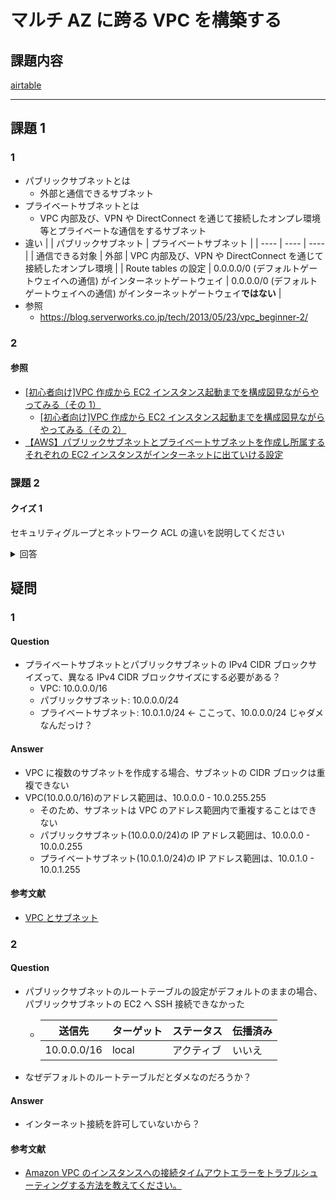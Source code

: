 # マルチ AZ に跨る VPC を構築する

## 課題内容

[airtable](https://airtable.com/appWjizyFJue33ycs/tblTnXBXFOYJ0J7lZ/viwyi8muFtWUlhNKG/reccTxD5GVryXD7yN?blocks=hide)

---

## 課題 1

### 1

- パブリックサブネットとは
  - 外部と通信できるサブネット
- プライベートサブネットとは
  - VPC 内部及び、VPN や DirectConnect を通じて接続したオンプレ環境等とプライベートな通信をするサブネット
- 違い
  | | パブリックサブネット | プライベートサブネット |
  | ---- | ---- | ---- |
  | 通信できる対象 | 外部 | VPC 内部及び、VPN や DirectConnect を通じて接続したオンプレ環境 |
  | Route tables の設定 | 0.0.0.0/0 (デフォルトゲートウェイへの通信) がインターネットゲートウェイ | 0.0.0.0/0 (デフォルトゲートウェイへの通信) がインターネットゲートウェイ**ではない** |
- 参照
  - https://blog.serverworks.co.jp/tech/2013/05/23/vpc_beginner-2/

### 2

#### 参照

- [[初心者向け]VPC 作成から EC2 インスタンス起動までを構成図見ながらやってみる（その 1）](https://dev.classmethod.jp/articles/creation_vpc_ec2_for_beginner_1/)
  - [[初心者向け]VPC 作成から EC2 インスタンス起動までを構成図見ながらやってみる（その 2）](https://dev.classmethod.jp/articles/creation_vpc_ec2_for_beginner_2/)
- [【AWS】パブリックサブネットとプライベートサブネットを作成し所属するそれぞれの EC2 インスタンスがインターネットに出ていける設定](https://go-journey.club/archives/8135)

### 課題 2

#### クイズ 1

セキュリティグループとネットワーク ACL の違いを説明してください

<details><summary>回答</summary><div>

セキュリティグループは、インスタンスレベルで動作する。そしてステートフル。
ネットワーク ACL は、サブネットレベルで動作する。そしてステートレス。

- 参考記事
  - https://docs.aws.amazon.com/ja_jp/vpc/latest/userguide/VPC_Security.html

## </div></details>

## 疑問

### 1

#### Question

- プライベートサブネットとパブリックサブネットの IPv4 CIDR ブロックサイズって、異なる IPv4 CIDR ブロックサイズにする必要がある？
  - VPC: 10.0.0.0/16
  - パブリックサブネット: 10.0.0.0/24
  - プライベートサブネット: 10.0.1.0/24 <- ここって、10.0.0.0/24 じゃダメなんだっけ？

#### Answer

- VPC に複数のサブネットを作成する場合、サブネットの CIDR ブロックは重複できない
- VPC(10.0.0.0/16)のアドレス範囲は、10.0.0.0 - 10.0.255.255
  - そのため、サブネットは VPC のアドレス範囲内で重複することはできない
  - パブリックサブネット(10.0.0.0/24)の IP アドレス範囲は、10.0.0.0 - 10.0.0.255
  - プライベートサブネット(10.0.1.0/24)の IP アドレス範囲は、10.0.1.0 - 10.0.1.255

#### 参考文献

- [VPC とサブネット](https://docs.aws.amazon.com/ja_jp/vpc/latest/userguide/VPC_Subnets.html#:~:text=vpc%20%E3%81%AB%E8%A4%87%E6%95%B0%E3%81%AE%E3%82%B5%E3%83%95%E3%82%99%E3%83%8D%E3%83%83%E3%83%88%E3%82%92%E4%BD%9C%E6%88%90%E3%81%99%E3%82%8B%E5%A0%B4%E5%90%88%E3%80%81%E3%82%B5%E3%83%95%E3%82%99%E3%83%8D%E3%83%83%E3%83%88%E3%81%AE%20cidr%20%E3%83%95%E3%82%99%E3%83%AD%E3%83%83%E3%82%AF%E3%81%AF%E9%87%8D%E8%A4%87%E3%81%A6%E3%82%99%E3%81%8D%E3%81%BE%E3%81%9B%E3%82%93%E3%80%82)

### 2

#### Question

- パブリックサブネットのルートテーブルの設定がデフォルトのままの場合、パブリックサブネットの EC2 へ SSH 接続できなかった
  - | 送信先      | ターゲット | ステータス | 伝播済み |
    | ----------- | ---------- | ---------- | -------- |
    | 10.0.0.0/16 | local      | アクティブ | いいえ   |
- なぜデフォルトのルートテーブルだとダメなのだろうか？

#### Answer

- インターネット接続を許可していないから？

#### 参考文献

- [Amazon VPC のインスタンスへの接続タイムアウトエラーをトラブルシューティングする方法を教えてください。](https://aws.amazon.com/jp/premiumsupport/knowledge-center/instance-vpc-troubleshoot/)
